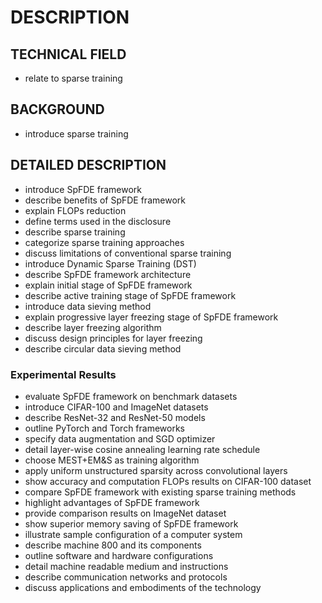 # DESCRIPTION

## TECHNICAL FIELD

- relate to sparse training

## BACKGROUND

- introduce sparse training

## DETAILED DESCRIPTION

- introduce SpFDE framework
- describe benefits of SpFDE framework
- explain FLOPs reduction
- define terms used in the disclosure
- describe sparse training
- categorize sparse training approaches
- discuss limitations of conventional sparse training
- introduce Dynamic Sparse Training (DST)
- describe SpFDE framework architecture
- explain initial stage of SpFDE framework
- describe active training stage of SpFDE framework
- introduce data sieving method
- explain progressive layer freezing stage of SpFDE framework
- describe layer freezing algorithm
- discuss design principles for layer freezing
- describe circular data sieving method

### Experimental Results

- evaluate SpFDE framework on benchmark datasets
- introduce CIFAR-100 and ImageNet datasets
- describe ResNet-32 and ResNet-50 models
- outline PyTorch and Torch frameworks
- specify data augmentation and SGD optimizer
- detail layer-wise cosine annealing learning rate schedule
- choose MEST+EM&S as training algorithm
- apply uniform unstructured sparsity across convolutional layers
- show accuracy and computation FLOPs results on CIFAR-100 dataset
- compare SpFDE framework with existing sparse training methods
- highlight advantages of SpFDE framework
- provide comparison results on ImageNet dataset
- show superior memory saving of SpFDE framework
- illustrate sample configuration of a computer system
- describe machine 800 and its components
- outline software and hardware configurations
- detail machine readable medium and instructions
- describe communication networks and protocols
- discuss applications and embodiments of the technology

